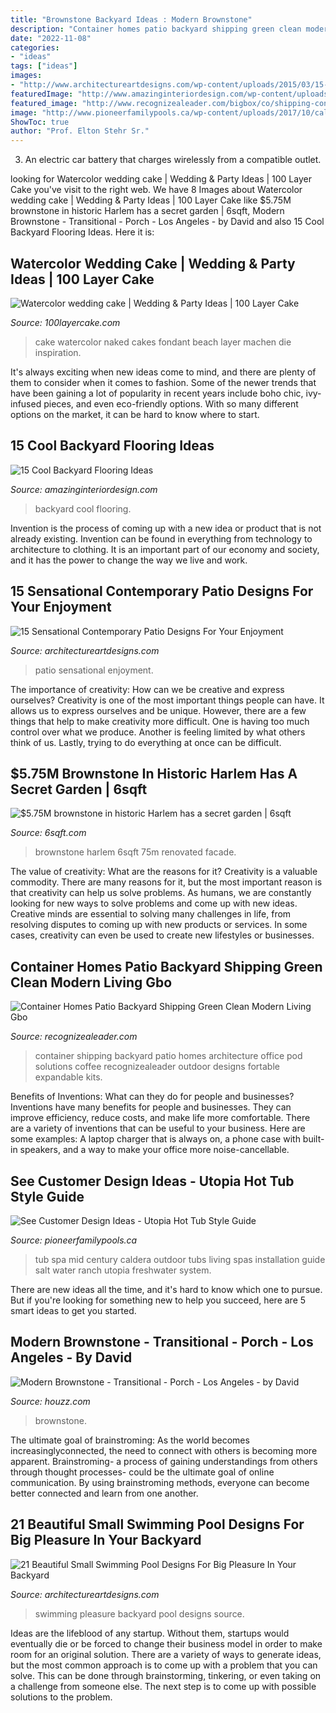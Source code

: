 ```yaml
---
title: "Brownstone Backyard Ideas : Modern Brownstone"
description: "Container homes patio backyard shipping green clean modern living gbo"
date: "2022-11-08"
categories:
- "ideas"
tags: ["ideas"]
images:
- "http://www.architectureartdesigns.com/wp-content/uploads/2015/03/15-Sensational-Contemporary-Patio-Designs-For-Your-Enjoyment-9.jpg"
featuredImage: "http://www.amazinginteriordesign.com/wp-content/uploads/2017/10/Cool-Backyard-Flooring-Ideas-fi.jpg"
featured_image: "http://www.recognizealeader.com/bigbox/co/shipping-container-architecture-cafe-homes-in-los_outdoor-patio-and-backyard.jpg"
image: "http://www.pioneerfamilypools.ca/wp-content/uploads/2017/10/caldera-utopia-mid-century-home-design.jpg"
ShowToc: true
author: "Prof. Elton Stehr Sr."
---
```



3. An electric car battery that charges wirelessly from a compatible outlet. 

	

		
looking for Watercolor wedding cake | Wedding &amp; Party Ideas | 100 Layer Cake you've visit to the right web. We have 8 Images about Watercolor wedding cake | Wedding &amp; Party Ideas | 100 Layer Cake like $5.75M brownstone in historic Harlem has a secret garden | 6sqft, Modern Brownstone - Transitional - Porch - Los Angeles - by David and also 15 Cool Backyard Flooring Ideas. Here it is:
		
    
## Watercolor Wedding Cake | Wedding &amp; Party Ideas | 100 Layer Cake

<img loading=lazy src="http://100lclive.s3.amazonaws.com/img/ideas/landscape/148600.jpg" onerror="this.onerror=null;this.src='https://tse3.mm.bing.net/th?id=OIP.4kDRN20uqUMFzQ-RpoZL4wHaJ4&amp;pid=15.1';" alt="Watercolor wedding cake | Wedding &amp; Party Ideas | 100 Layer Cake">

_Source: 100layercake.com_

>cake watercolor naked cakes fondant beach layer machen die inspiration. 

	

It's always exciting when new ideas come to mind, and there are plenty of them to consider when it comes to fashion. Some of the newer trends that have been gaining a lot of popularity in recent years include boho chic, ivy-infused pieces, and even eco-friendly options. With so many different options on the market, it can be hard to know where to start.

    
## 15 Cool Backyard Flooring Ideas

<img loading=lazy src="http://www.amazinginteriordesign.com/wp-content/uploads/2017/10/Cool-Backyard-Flooring-Ideas-fi.jpg" onerror="this.onerror=null;this.src='https://tse1.mm.bing.net/th?id=OIP.Em3Qbwcndkebsz5r7byTkQHaJ4&amp;pid=15.1';" alt="15 Cool Backyard Flooring Ideas">

_Source: amazinginteriordesign.com_

>backyard cool flooring. 

	

Invention is the process of coming up with a new idea or product that is not already existing. Invention can be found in everything from technology to architecture to clothing. It is an important part of our economy and society, and it has the power to change the way we live and work.

    
## 15 Sensational Contemporary Patio Designs For Your Enjoyment

<img loading=lazy src="http://www.architectureartdesigns.com/wp-content/uploads/2015/03/15-Sensational-Contemporary-Patio-Designs-For-Your-Enjoyment-9.jpg" onerror="this.onerror=null;this.src='https://tse4.mm.bing.net/th?id=OIP.lgOd0r_Lz6bRAzlSuVA5SwHaE8&amp;pid=15.1';" alt="15 Sensational Contemporary Patio Designs For Your Enjoyment">

_Source: architectureartdesigns.com_

>patio sensational enjoyment. 

	

The importance of creativity: How can we be creative and express ourselves?
Creativity is one of the most important things people can have. It allows us to express ourselves and be unique. However, there are a few things that help to make creativity more difficult. One is having too much control over what we produce. Another is feeling limited by what others think of us. Lastly, trying to do everything at once can be difficult.

    
## $5.75M Brownstone In Historic Harlem Has A Secret Garden | 6sqft

<img loading=lazy src="https://imgs.6sqft.com/wp-content/uploads/2020/09/01153531/105-W-122nd-St-Exterior-1-679x1018.jpg" onerror="this.onerror=null;this.src='https://tse3.mm.bing.net/th?id=OIP.FV24vBQ9WVidhbIXLMGXWAHaLG&amp;pid=15.1';" alt="$5.75M brownstone in historic Harlem has a secret garden | 6sqft">

_Source: 6sqft.com_

>brownstone harlem 6sqft 75m renovated facade. 

	

The value of creativity: What are the reasons for it?
Creativity is a valuable commodity. There are many reasons for it, but the most important reason is that creativity can help us solve problems. As humans, we are constantly looking for new ways to solve problems and come up with new ideas. Creative minds are essential to solving many challenges in life, from resolving disputes to coming up with new products or services. In some cases, creativity can even be used to create new lifestyles or businesses.

    
## Container Homes Patio Backyard Shipping Green Clean Modern Living Gbo

<img loading=lazy src="http://www.recognizealeader.com/bigbox/co/shipping-container-architecture-cafe-homes-in-los_outdoor-patio-and-backyard.jpg" onerror="this.onerror=null;this.src='https://tse3.mm.bing.net/th?id=OIP.si_XL2IyPYbQYHSjB41RvwHaEs&amp;pid=15.1';" alt="Container Homes Patio Backyard Shipping Green Clean Modern Living Gbo">

_Source: recognizealeader.com_

>container shipping backyard patio homes architecture office pod solutions coffee recognizealeader outdoor designs fortable expandable kits. 

	

Benefits of Inventions: What can they do for people and businesses?
Inventions have many benefits for people and businesses. They can improve efficiency, reduce costs, and make life more comfortable. There are a variety of inventions that can be useful to your business. Here are some examples: A laptop charger that is always on, a phone case with built-in speakers, and a way to make your office more noise-cancellable.

    
## See Customer Design Ideas - Utopia Hot Tub Style Guide

<img loading=lazy src="http://www.pioneerfamilypools.ca/wp-content/uploads/2017/10/caldera-utopia-mid-century-home-design.jpg" onerror="this.onerror=null;this.src='https://tse2.mm.bing.net/th?id=OIP.I2g51xt3zvpWm9rtvQpPBQHaE8&amp;pid=15.1';" alt="See Customer Design Ideas - Utopia Hot Tub Style Guide">

_Source: pioneerfamilypools.ca_

>tub spa mid century caldera outdoor tubs living spas installation guide salt water ranch utopia freshwater system. 

	

There are new ideas all the time, and it's hard to know which one to pursue. But if you're looking for something new to help you succeed, here are 5 smart ideas to get you started.

    
## Modern Brownstone - Transitional - Porch - Los Angeles - By David

<img loading=lazy src="https://st.hzcdn.com/simgs/32f1ea820abc0d00_9-4586/home-design.jpg" onerror="this.onerror=null;this.src='https://tse2.mm.bing.net/th?id=OIP.GkRtKqFpQTbWzKAOtr5VJwHaFA&amp;pid=15.1';" alt="Modern Brownstone - Transitional - Porch - Los Angeles - by David">

_Source: houzz.com_

>brownstone. 

	

The ultimate goal of brainstroming:
As the world becomes increasinglyconnected, the need to connect with others is becoming more apparent. Brainstroming- a process of gaining understandings from others through thought processes- could be the ultimate goal of online communication. By using brainstroming methods, everyone can become better connected and learn from one another.

    
## 21 Beautiful Small Swimming Pool Designs For Big Pleasure In Your Backyard

<img loading=lazy src="http://www.architectureartdesigns.com/wp-content/uploads/2015/05/69.jpg" onerror="this.onerror=null;this.src='https://tse2.mm.bing.net/th?id=OIP.dHTO8Gjel6Ur5-EWW9SxEAHaJN&amp;pid=15.1';" alt="21 Beautiful Small Swimming Pool Designs For Big Pleasure In Your Backyard">

_Source: architectureartdesigns.com_

>swimming pleasure backyard pool designs source. 

	

Ideas are the lifeblood of any startup. Without them, startups would eventually die or be forced to change their business model in order to make room for an original solution. There are a variety of ways to generate ideas, but the most common approach is to come up with a problem that you can solve. This can be done through brainstorming, tinkering, or even taking on a challenge from someone else. The next step is to come up with possible solutions to the problem.

